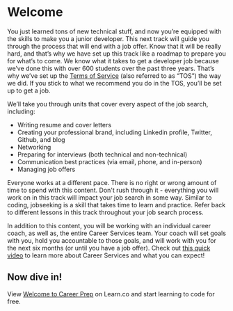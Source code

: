 # Welcome

You just learned tons of new technical stuff, and now you’re equipped with the skills to make you a junior developer. This next track will guide you through the process that will end with a job offer. Know that it will be really hard, and that’s why we have set up this track like a roadmap to prepare you for what’s to come. We know what it takes to get a developer job because we’ve done this with over 600 students over the past three years. That’s why we’ve set up the [Terms of Service](https://learn.co/tos) (also referred to as “TOS”) the way we did. If you stick to what we recommend you do in the TOS, you’ll be set up to get a job. 

We’ll take you through units that cover every aspect of the job search, including:

- Writing resume and cover letters
- Creating your professional brand, including Linkedin profile, Twitter, Github, and blog
- Networking
- Preparing for interviews (both technical and non-technical)
- Communication best practices (via email, phone, and in-person)
- Managing job offers


Everyone works at a different pace. There is no right or wrong amount of time to spend with this content. Don't rush through it - everything you will work on in this track will impact your job search in some way. Similar to coding, jobseeking is a skill that takes time to learn and practice. Refer back to different lessons in this track throughout your job search process. 



In addition to this content, you will be working with an individual career coach, as well as, the entire Career Services team. Your coach will set goals with you, hold you accountable to those goals, and will work with you for the next six months (or until you have a job offer). Check out [this quick video](https://youtu.be/uZLWqBmXo1c) to learn more about Career Services and what you can expect! 



## Now dive in!




<p class='util--hide'>View <a href='https://learn.co/lessons/careers-welcome'>Welcome to Career Prep</a> on Learn.co and start learning to code for free.</p>
